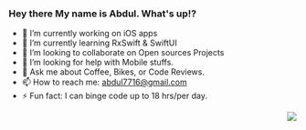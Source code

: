 ### Hey there My name is Abdul. What's up!?

- 🔭 I’m currently working on iOS apps
- 🌱 I’m currently learning RxSwift & SwiftUI
- 👯 I’m looking to collaborate on Open sources Projects
- 🤔 I’m looking for help with Mobile stuffs.
- 💬 Ask me about Coffee, Bikes, or Code Reviews.
- 📫 How to reach me: abdul7716@gmail.com
- ⚡ Fun fact: I can binge code up to 18 hrs/per day.


<img align="right" src="https://github-readme-stats.vercel.app/api?username=abdulrahim46&show_icons=true&icon_color=CE1D2D&text_color=718096&bg_color=00000000&hide_title=true&hide_border=true" />

